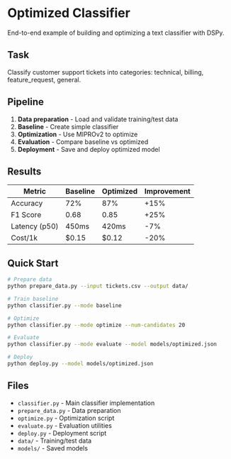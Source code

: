# Optimized Classifier

End-to-end example of building and optimizing a text classifier with DSPy.

## Task

Classify customer support tickets into categories: technical, billing, feature_request, general.

## Pipeline

1. **Data preparation** - Load and validate training/test data
2. **Baseline** - Create simple classifier
3. **Optimization** - Use MIPROv2 to optimize
4. **Evaluation** - Compare baseline vs optimized
5. **Deployment** - Save and deploy optimized model

## Results

| Metric | Baseline | Optimized | Improvement |
|--------|----------|-----------|-------------|
| Accuracy | 72% | 87% | +15% |
| F1 Score | 0.68 | 0.85 | +25% |
| Latency (p50) | 450ms | 420ms | -7% |
| Cost/1k | $0.15 | $0.12 | -20% |

## Quick Start

```bash
# Prepare data
python prepare_data.py --input tickets.csv --output data/

# Train baseline
python classifier.py --mode baseline

# Optimize
python classifier.py --mode optimize --num-candidates 20

# Evaluate
python classifier.py --mode evaluate --model models/optimized.json

# Deploy
python deploy.py --model models/optimized.json
```

## Files

- `classifier.py` - Main classifier implementation
- `prepare_data.py` - Data preparation
- `optimize.py` - Optimization script
- `evaluate.py` - Evaluation utilities
- `deploy.py` - Deployment script
- `data/` - Training/test data
- `models/` - Saved models
